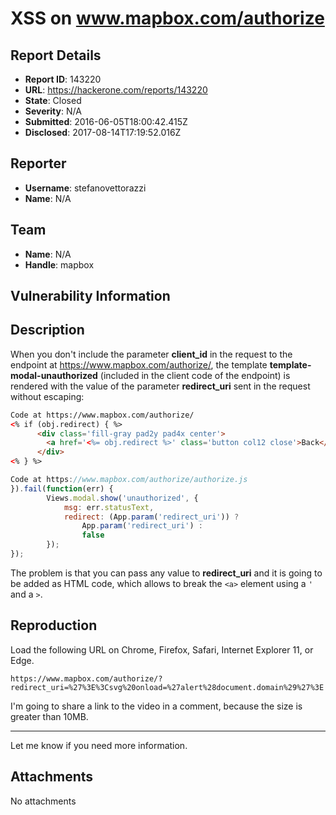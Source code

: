 # XSS on www.mapbox.com/authorize

## Report Details
- **Report ID**: 143220
- **URL**: https://hackerone.com/reports/143220
- **State**: Closed
- **Severity**: N/A
- **Submitted**: 2016-06-05T18:00:42.415Z
- **Disclosed**: 2017-08-14T17:19:52.016Z

## Reporter
- **Username**: stefanovettorazzi
- **Name**: N/A

## Team
- **Name**: N/A
- **Handle**: mapbox

## Vulnerability Information
Description
---
When you don't include the parameter __client_id__ in the request to the endpoint at https://www.mapbox.com/authorize/, the template __template-modal-unauthorized__ (included in the client code of the endpoint)  is rendered with the value of the parameter __redirect_uri__ sent in the request without escaping:
```html
Code at https://www.mapbox.com/authorize/
<% if (obj.redirect) { %>
      <div class='fill-gray pad2y pad4x center'>
        <a href='<%= obj.redirect %>' class='button col12 close'>Back</a>
      </div>
<% } %>
```
```javascript
Code at https://www.mapbox.com/authorize/authorize.js
}).fail(function(err) {
        Views.modal.show('unauthorized', {
            msg: err.statusText,
            redirect: (App.param('redirect_uri')) ?
                App.param('redirect_uri') :
                false
        });
});
```
The problem is that you can pass any value to __redirect_uri__ and it is going to be added as HTML code, which allows to break the `<a>` element using a `'` and a `>`.

Reproduction
---
Load the following URL on Chrome, Firefox, Safari, Internet Explorer 11, or Edge.
```
https://www.mapbox.com/authorize/?redirect_uri=%27%3E%3Csvg%20onload=%27alert%28document.domain%29%27%3E
```
I'm going to share a link to the video in a comment, because the size is greater than 10MB.

---

Let me know if you need more information.

## Attachments
No attachments

